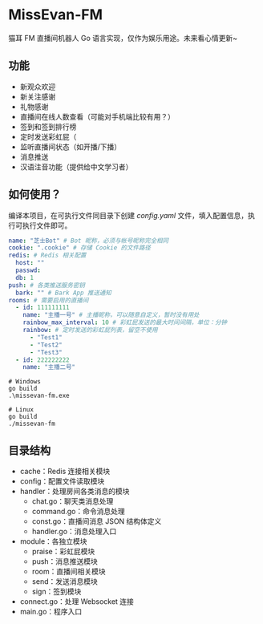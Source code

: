 # MissEvan-FM

猫耳 FM 直播间机器人 Go 语言实现，仅作为娱乐用途。未来看心情更新~

## 功能

- 新观众欢迎
- 新关注感谢
- 礼物感谢
- 直播间在线人数查看（可能对手机端比较有用？）
- 签到和签到排行榜
- 定时发送彩虹屁（
- 监听直播间状态（如开播/下播）
- 消息推送
- 汉语注音功能（提供给中文学习者）

## 如何使用？

编译本项目，在可执行文件同目录下创建 _config.yaml_ 文件，填入配置信息，执行可执行文件即可。

```yaml
name: "芝士Bot" # Bot 昵称，必须与帐号昵称完全相同
cookie: ".cookie" # 存储 Cookie 的文件路径 
redis: # Redis 相关配置
  host: ""
  passwd:
  db: 1
push: # 各类推送服务密钥
  bark: "" # Bark App 推送通知
rooms: # 需要启用的直播间
  - id: 111111111
    name: "主播一号" # 主播昵称，可以随意自定义，暂时没有用处
    rainbow_max_interval: 10 # 彩虹屁发送的最大时间间隔，单位：分钟
    rainbow: # 定时发送的彩虹屁列表，留空不使用
      - "Test1"
      - "Test2"
      - "Test3"
  - id: 222222222
    name: "主播二号"
```

```shell
# Windows
go build
.\missevan-fm.exe

# Linux
go build
./missevan-fm
```

## 目录结构

- cache：Redis 连接相关模块
- config：配置文件读取模块
- handler：处理房间各类消息的模块
    - chat.go：聊天类消息处理
    - command.go：命令消息处理
    - const.go：直播间消息 JSON 结构体定义
    - handler.go：消息处理入口
- module：各独立模块
    - praise：彩虹屁模块
    - push：消息推送模块
    - room：直播间相关模块
    - send：发送消息模块
    - sign：签到模块
- connect.go：处理 Websocket 连接
- main.go：程序入口
